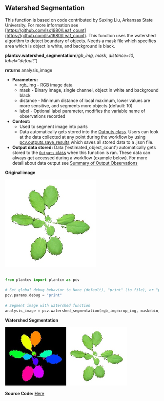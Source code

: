 ## Watershed Segmentation

This function is based on code contributed by Suxing Liu, Arkansas State University.
For more information see [https://github.com/lsx1980/Leaf_count](https://github.com/lsx1980/Leaf_count).
This function uses the watershed algorithm to detect boundary of objects.
Needs a mask file which specifies area which is object is white, and background is black.

**plantcv.watershed_segmentation**(*rgb_img, mask, distance=10, label="default"*)

**returns** analysis_image

- **Parameters:**
    - rgb_img - RGB image data
    - mask - Binary image, single channel, object in white and background black
    - distance - Minimum distance of local maximum, lower values are more sensitive, and segments more objects (default: 10)
    - label - Optional label parameter, modifies the variable name of observations recorded
- **Context:**
    - Used to segment image into parts
    - Data automatically gets stored into the [Outputs class](outputs.md). Users can look at the data collected at any point during 
    the workflow by using [pcv.outputs.save_results](outputs.md) which saves all stored data to a .json file.
- **Output data stored:** Data ('estimated_object_count') automatically gets stored to the [`Outputs` class](outputs.md) when this function is ran. 
    These data can always get accessed during a workflow (example below). For more detail about data output see [Summary of Output Observations](output_measurements.md#summary-of-output-observations)

**Original image**

![Screenshot](img/documentation_images/watershed/543_auto_cropped.jpg)

```python

from plantcv import plantcv as pcv

# Set global debug behavior to None (default), "print" (to file), or "plot" (Jupyter Notebooks or X11)
pcv.params.debug = "print"

# Segment image with watershed function
analysis_image = pcv.watershed_segmentation(rgb_img=crop_img, mask=bin_mask, distance=10, label="default")

```

**Watershed Segmentation**

![Screenshot](img/documentation_images/watershed/watershed.jpg)

**Source Code:** [Here](https://github.com/danforthcenter/plantcv/blob/master/plantcv/plantcv/watershed.py)
